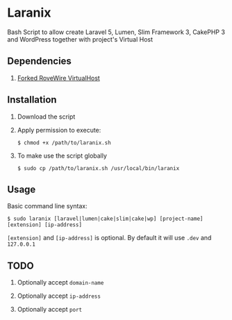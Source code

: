 Laranix
===========

Bash Script to allow create Laravel 5, Lumen, Slim Framework 3, CakePHP 3 and WordPress together with project's Virtual Host

## Dependencies ##

1. [Forked RoveWire VirtualHost](https://github.com/cleanique-coders/virtualhost)

## Installation ##

1. Download the script


2. Apply permission to execute:

    ```
    $ chmod +x /path/to/laranix.sh
    ```

3. To make use the script globally

    ```
    $ sudo cp /path/to/laranix.sh /usr/local/bin/laranix
    ```

## Usage ##

Basic command line syntax:

    $ sudo laranix [laravel|lumen|cake|slim|cake|wp] [project-name] [extension] [ip-address]

`[extension]` and `[ip-address]` is optional. By default it will use `.dev` and `127.0.0.1`

## TODO ##

1. Optionally accept `domain-name`

2. Optionally accept `ip-address`

3. Optionally accept `port`

